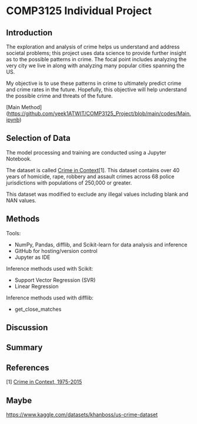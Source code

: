 # COMP3125 Individual Project
## Introduction

The exploration and analysis of crime helps us understand and address societal problems; this project uses data science to provide further insight as to the possible patterns in crime. The focal point includes analyzing the very city we live in along with analyzing many popular cities spanning the US.

My objective is to use these patterns in crime to ultimately predict crime and crime rates in the future. Hopefully, this objective will help understand the possible crime and threats of the future. 

[Main Method] (https://github.com/yeek1ATWIT/COMP3125_Project/blob/main/codes/Main.ipynb)

## Selection of Data

The model processing and training are conducted using a Jupyter Notebook.

The dataset is called [Crime in Context](https://www.kaggle.com/datasets/marshallproject/crime-rates)[1]. This dataset contains over 40 years of homicide, rape, robbery and assault crimes across 68 police jurisdictions with populations of 250,000 or greater.

This dataset was modified to exclude any illegal values including blank and NAN values.

## Methods

Tools:
- NumPy, Pandas, difflib, and Scikit-learn for data analysis and inference
- GitHub for hosting/version control
- Jupyter as IDE

Inference methods used with Scikit:
- Support Vector Regression (SVR) 
- Linear Regression

Inference methods used with difflib:
- get_close_matches

## Discussion

## Summary

## References
[1] [Crime in Context, 1975-2015](https://www.kaggle.com/datasets/marshallproject/crime-rates)

## Maybe
https://www.kaggle.com/datasets/khanboss/us-crime-dataset
  
